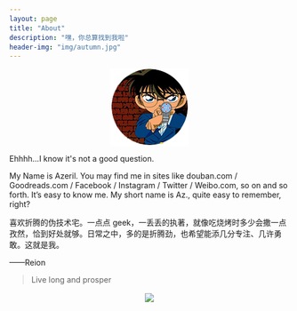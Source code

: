 ```yaml
---
layout: page
title: "About"
description: "嘿，你总算找到我啦"
header-img: "img/autumn.jpg"
---
```


<center>
    <p><img src="https://raw.githubusercontent.com/ReionChan/PhotoRepo/master/aboutme/Reion.png" align="center"></p>
</center>

Ehhhh...I know it's not a good question.

My Name is Azeril. You may find me in sites like douban.com / Goodreads.com / Facebook / Instagram / Twitter / Weibo.com, so on and so forth. It’s easy to know me. My short name is Az., quite easy to remember, right?

喜欢折腾的伪技术宅。一点点 geek，一丢丢的执著，就像吃烧烤时多少会撒一点孜然，恰到好处就够。日常之中，多的是折腾劲，也希望能添几分专注、几许勇敢。这就是我。

——Reion


> Live long and prosper

<center>
    <p><img src="http://dreamofbook.qiniudn.com/hacker.png" align="center"></p>
</center>
